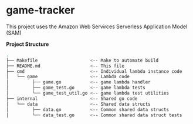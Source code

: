 # game-tracker

This project uses the Amazon Web Servirces Serverless Application Model (SAM)

**Project Structure**

```bash
.
├── Makefile                    <-- Make to automate build
├── README.md                   <-- This file
├── cmd                         <-- Individual lambda instance code
│   └── game                    <-- Lambda code
│         ├── game.go           <-- game lambda handler
│         ├── game_test.go      <-- game lambda tests
│         └── game_test_util.go <-- game lambda test utilities
├── internal                    <-- Shared go code
│   └── data                    <-- Shared data structs
│         ├── data.go           <-- Common shared data structs
│         └── data_test.go      <-- Common shared data struct tests

```
